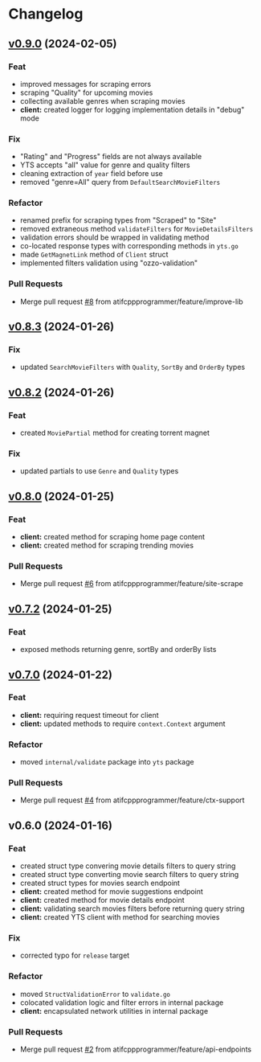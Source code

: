 # Changelog

<a name="v0.9.0"></a>
## [v0.9.0](https://github.com/atifcppprogrammer/yflicks-yts/compare/v0.8.3...v0.9.0) (2024-02-05)

### Feat

* improved messages for scraping errors
* scraping "Quality" for upcoming movies
* collecting available genres when scraping movies
* **client:** created logger for logging implementation details in "debug" mode

### Fix

* "Rating" and "Progress" fields are not always available
* YTS accepts "all" value for genre and quality filters
* cleaning extraction of `year` field before use
* removed "genre=All" query from `DefaultSearchMovieFilters`

### Refactor

* renamed prefix for scraping types from "Scraped" to "Site"
* removed extraneous method `validateFilters` for `MovieDetailsFilters`
* validation errors should be wrapped in validating method
* co-located response types with corresponding methods in `yts.go`
* made `GetMagnetLink` method of `Client` struct
* implemented filters validation using "ozzo-validation"

### Pull Requests

* Merge pull request [#8](https://github.com/atifcppprogrammer/yflicks-yts/issues/8) from atifcppprogrammer/feature/improve-lib


<a name="v0.8.3"></a>
## [v0.8.3](https://github.com/atifcppprogrammer/yflicks-yts/compare/v0.8.2...v0.8.3) (2024-01-26)

### Fix

* updated `SearchMovieFilters` with `Quality`, `SortBy` and `OrderBy` types


<a name="v0.8.2"></a>
## [v0.8.2](https://github.com/atifcppprogrammer/yflicks-yts/compare/v0.8.0...v0.8.2) (2024-01-26)

### Feat

* created `MoviePartial` method for creating torrent magnet

### Fix

* updated partials to use `Genre` and `Quality` types


<a name="v0.8.0"></a>
## [v0.8.0](https://github.com/atifcppprogrammer/yflicks-yts/compare/v0.7.2...v0.8.0) (2024-01-25)

### Feat

* **client:** created method for scraping home page content
* **client:** created method for scraping trending movies

### Pull Requests

* Merge pull request [#6](https://github.com/atifcppprogrammer/yflicks-yts/issues/6) from atifcppprogrammer/feature/site-scrape


<a name="v0.7.2"></a>
## [v0.7.2](https://github.com/atifcppprogrammer/yflicks-yts/compare/v0.7.0...v0.7.2) (2024-01-25)

### Feat

* exposed methods returning genre, sortBy and orderBy lists


<a name="v0.7.0"></a>
## [v0.7.0](https://github.com/atifcppprogrammer/yflicks-yts/compare/v0.6.0...v0.7.0) (2024-01-22)

### Feat

* **client:** requiring request timeout for client
* **client:** updated methods to require `context.Context` argument

### Refactor

* moved `internal/validate` package into `yts` package

### Pull Requests

* Merge pull request [#4](https://github.com/atifcppprogrammer/yflicks-yts/issues/4) from atifcppprogrammer/feature/ctx-support


<a name="v0.6.0"></a>
## v0.6.0 (2024-01-16)

### Feat

* created struct type convering movie details filters to query string
* created struct type converting movie search filters to query string
* created struct types for movies search endpoint
* **client:** created method for movie suggestions endpoint
* **client:** created method for movie details endpoint
* **client:** validating search movies filters before returning query string
* **client:** created YTS client with method for searching movies

### Fix

* corrected typo for `release` target

### Refactor

* moved `StructValidationError` to `validate.go`
* colocated validation logic and filter errors in internal package
* **client:** encapsulated network utilities in internal package

### Pull Requests

* Merge pull request [#2](https://github.com/atifcppprogrammer/yflicks-yts/issues/2) from atifcppprogrammer/feature/api-endpoints

